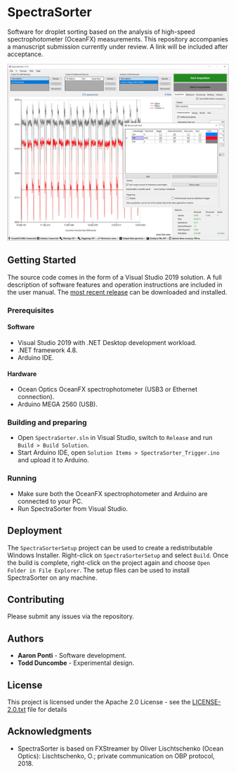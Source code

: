 # SpectraSorter

Software for droplet sorting based on the analysis of high-speed spectrophotometer (OceanFX) measurements. This repository accompanies a manuscript submission currently under review. A link will be included after acceptance.

<img src="SpectraSorter.png" alt="SpectraSorter" />

## Getting Started

The source code comes in the form of a Visual Studio 2019 solution. A full description of software features and operation instructions are included in the user manual. The [most recent release](https://github.com/SpectraSorter/SpectraSorter/releases/latest) can be downloaded and installed.

### Prerequisites

#### Software

* Visual Studio 2019 with .NET Desktop development workload.
* .NET framework 4.8.
* Arduino IDE.

#### Hardware

* Ocean Optics OceanFX spectrophotometer (USB3 or Ethernet connection).
* Arduino MEGA 2560 (USB).

### Building and preparing

* Open `SpectraSorter.sln` in Visual Studio, switch to `Release` and run `Build > Build Solution`.
* Start Arduino IDE, open `Solution Items > SpectraSorter_Trigger.ino` and upload it to Arduino.

### Running

* Make sure both the OceanFX spectrophotometer and Arduino are connected to your PC.
* Run SpectraSorter from Visual Studio.

## Deployment

The `SpectraSorterSetup` project can be used to create a redistributable Windows Installer. Right-click on `SpectraSorterSetup` and select `Build`. Once the build is complete, right-click on the project again and choose `Open Folder in File Explorer`.  The setup files can be used to install SpectraSorter on any machine.

## Contributing

Please submit any issues via the repository.

## Authors

- **Aaron Ponti** - Software development.
- **Todd Duncombe** - Experimental design.

## License

This project is licensed under the Apache 2.0 License - see the [LICENSE-2.0.txt](./LICENSE-2.0.txt) file for details

## Acknowledgments

- SpectraSorter is based on FXStreamer by Oliver Lischtschenko (Ocean Optics): Lischtschenko, O.; private communication on OBP protocol, 2018.
